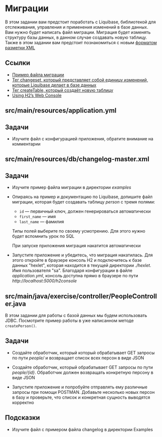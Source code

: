 # Миграции

В этом задании вам предстоит поработать с Liquibase, библиотекой для отслеживания, управления и применения изменений в базе данных. Вам нужно будет написать файл миграции. Миграция будет изменять структуру базы данных, в данном случае создавать новую таблицу. Также в этом задании вам предстоит познакомиться с новым [форматом разметки XML](https://ru.wikipedia.org/wiki/XML)

## Ссылки

* [Пример файла миграции](https://docs.liquibase.com/concepts/basic/xml-format.html)
* [Тег changeset, который представляет собой единицу изменений, которые Liquibase делает в базе данных](https://docs.liquibase.com/concepts/basic/changeset.html)
* [Тег createTable, который создаёт новую таблицу](https://docs.liquibase.com/change-types/community/create-table.html)
* [Using H2’s Web Console](https://docs.spring.io/spring-boot/docs/current-SNAPSHOT/reference/htmlsingle/#data.sql.h2-web-console)

## src/main/resources/application.yml

## Задачи

* Изучите файл с конфигурацией приложения, обратите внимание на комментарии

## src/main/resources/db/changelog-master.xml

## Задачи

* Изучите пример файла миграции в директории *examples*

* Опираясь на пример и документацию по Liquibase, допишите файл миграции, которая будет создавать таблицу *person* с тремя полями:

  * `id` — первичный ключ, должен генерироваться автоматически
  * `first_name` — имя
  * `last_name` — фамилия

  Типы полей выберите по своему усмотрению. Для этого нужно будет вспомнить урок по SQL

  При запуске приложения миграция накатится автоматически

* Запустите приложение и убедитесь, что миграция накатилась. Для этого откройте в браузере консоль Н2 и подключитесь к базе данных "hexlet", которая находится в текущей директории *./hexlet*. Имя пользователя "sa". Благодаря конфигурации в файле *application.yml*, консоль доступна прямо в браузере по пути *http://localhost:5000/h2console*

## src/main/java/exercise/controller/PeopleController.java

В этом задании для работы с базой данных мы будем использовать JDBC. Посмотрите пример работы в уже написанном методе `createPerson()`.

## Задачи

* Создайте обработчик, который который обрабатывает GET запросы по пути *people/* и возвращает список всех персон в виде JSON

* Создайте обработчик, который обрабатывает GET запросы по пути *people/{id}*. Обработчик должен возвращать конкретную персону в виде JSON

* Запустите приложение и попробуйте отправлять ему различные запросы при помощи POSTMAN. Добавьте несколько новых персон в базу и проверьте, что список и конкретная сущность выводятся корректно

## Подсказки

* Изучите файл с примером файла changelog в директории Examples
